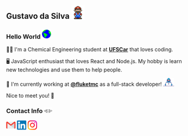 Gustavo da Silva <img src="https://github.com/gstvds/gstvds/blob/master/assets/mario.gif" width="35px">
--

### Hello World&nbsp;<img src="https://github.com/gstvds/gstvds/blob/master/assets/earth.gif" width="25px">

<p>
👷‍♂️️ I'm a Chemical Engineering student at <a href="https://www2.ufscar.br/"><b>UFSCar</b></a> that loves coding.

🖥️ JavaScript enthusiast that loves React and Node.js. My hobby is learn new technologies and use them to help people.

💼️ I'm currently working at <a href="https://github.com/fluketmc"><b>@fluketmc</b></a> as a full-stack developer! <img src="https://github.com/gstvds/gstvds/blob/master/assets/developer.gif" width="30px">

Nice to meet you! 👋
</p>

### Contact Info&nbsp;<img src="https://github.com/gstvds/gstvds/blob/master/assets/contact.gif" width="22px">

<a href="mailto:gstvds@icloud.com"><img src="https://github.com/gstvds/gstvds/blob/master/assets/gmail.svg" width="25px"></a>
<a href="https://www.linkedin.com/in/gstvds/"><img src="https://github.com/gstvds/gstvds/blob/master/assets/linkedin.svg" width="25px"></a>
<a href="https://instagram.com/gstvds"><img src="https://github.com/gstvds/gstvds/blob/master/assets/instagram.svg" width="25px"></a>

<!--
**gstvds/gstvds** is a ✨ _special_ ✨ repository because its `README.md` (this file) appears on your GitHub profile.

Here are some ideas to get you started:

- 🔭 I’m currently working on ...
- 🌱 I’m currently learning ...
- 👯 I’m looking to collaborate on ...
- 🤔 I’m looking for help with ...
- 💬 Ask me about ...
- 📫 How to reach me: ...
- 😄 Pronouns: ...
- ⚡ Fun fact: ...
-->
